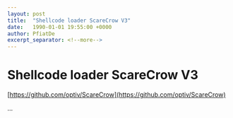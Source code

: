 ```yaml
---
layout: post
title:  "Shellcode loader ScareCrow V3"
date:   1990-01-01 19:55:00 +0000
author: PfiatDe
excerpt_separator: <!--more-->
---
```


# Shellcode loader ScareCrow V3
[https://github.com/optiv/ScareCrow](https://github.com/optiv/ScareCrow)

...
<!--more-->
